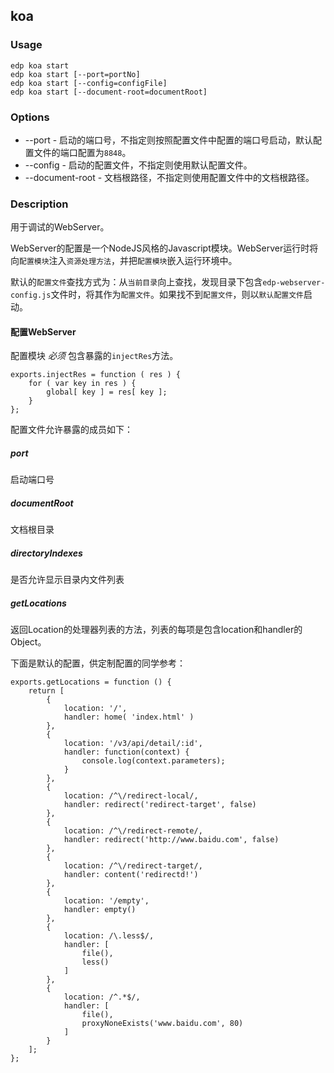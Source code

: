 koa
---------

### Usage

    edp koa start
    edp koa start [--port=portNo]
    edp koa start [--config=configFile]
    edp koa start [--document-root=documentRoot]

### Options

+ --port - 启动的端口号，不指定则按照配置文件中配置的端口号启动，默认配置文件的端口配置为`8848`。
+ --config - 启动的配置文件，不指定则使用默认配置文件。
+ --document-root - 文档根路径，不指定则使用配置文件中的文档根路径。


### Description

用于调试的WebServer。

WebServer的配置是一个NodeJS风格的Javascript模块。WebServer运行时将向`配置模块`注入`资源处理方法`，并把`配置模块`嵌入运行环境中。

默认的`配置文件`查找方式为：从`当前目录`向上查找，发现目录下包含`edp-webserver-config.js`文件时，将其作为`配置文件`。如果找不到`配置文件`，则以`默认配置文件`启动。


#### 配置WebServer

配置模块 *必须* 包含暴露的`injectRes`方法。

    exports.injectRes = function ( res ) {
        for ( var key in res ) {
            global[ key ] = res[ key ];
        }
    };

配置文件允许暴露的成员如下：

##### port 

启动端口号

##### documentRoot

文档根目录

##### directoryIndexes

是否允许显示目录内文件列表


##### getLocations

返回Location的处理器列表的方法，列表的每项是包含location和handler的Object。

下面是默认的配置，供定制配置的同学参考：

    exports.getLocations = function () {
        return [
            { 
                location: '/', 
                handler: home( 'index.html' )
            },
            {
                location: '/v3/api/detail/:id',
                handler: function(context) {
                    console.log(context.parameters);
                }
            },
            { 
                location: /^\/redirect-local/, 
                handler: redirect('redirect-target', false) 
            },
            { 
                location: /^\/redirect-remote/, 
                handler: redirect('http://www.baidu.com', false) 
            },
            { 
                location: /^\/redirect-target/, 
                handler: content('redirectd!') 
            },
            { 
                location: '/empty', 
                handler: empty() 
            },
            { 
                location: /\.less$/, 
                handler: [
                    file(),
                    less()
                ]
            },
            { 
                location: /^.*$/, 
                handler: [
                    file(),
                    proxyNoneExists('www.baidu.com', 80)
                ]
            }
        ];
    };

